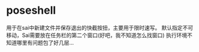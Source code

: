 # poseshell
用于在sai中新建文件并保存退出的快截按扭，主要用于限时速写。
默认指定不可移动，Sai需要放在任务栏的第二个窗口(好吧，我不知道怎么找窗口)
执行环境不知道哪里有问题包了好几层...
